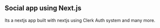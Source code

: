 ## Social app using Next.js

Its a nextjs app built with nextjs using Clerk Auth system and many more.
